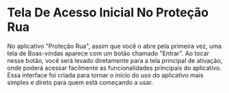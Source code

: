 # Tela De Acesso Inicial No Proteção Rua

No aplicativo "Proteção Rua", assim que você o abre pela primeira vez, uma tela de Boas-vindas aparece com um botão chamado "Entrar". Ao tocar nesse botão, você será levado diretamente para a tela principal de ativação, onde poderá acessar facilmente as funcionalidades principais do aplicativo. Essa interface foi criada para tornar o início do uso do aplicativo mais simples e direto para quem está começando a usar.
